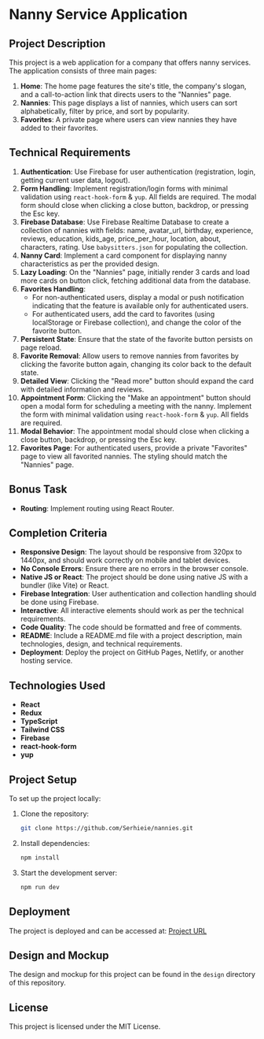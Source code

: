 # Nanny Service Application

## Project Description

This project is a web application for a company that offers nanny services. The application consists of three main pages:

1. **Home**: The home page features the site's title, the company's slogan, and a call-to-action link that directs users to the "Nannies" page.
2. **Nannies**: This page displays a list of nannies, which users can sort alphabetically, filter by price, and sort by popularity.
3. **Favorites**: A private page where users can view nannies they have added to their favorites.

## Technical Requirements

1. **Authentication**: Use Firebase for user authentication (registration, login, getting current user data, logout).
2. **Form Handling**: Implement registration/login forms with minimal validation using `react-hook-form` & `yup`. All fields are required. The modal form should close when clicking a close button, backdrop, or pressing the Esc key.
3. **Firebase Database**: Use Firebase Realtime Database to create a collection of nannies with fields: name, avatar_url, birthday, experience, reviews, education, kids_age, price_per_hour, location, about, characters, rating. Use `babysitters.json` for populating the collection.
4. **Nanny Card**: Implement a card component for displaying nanny characteristics as per the provided design.
5. **Lazy Loading**: On the "Nannies" page, initially render 3 cards and load more cards on button click, fetching additional data from the database.
6. **Favorites Handling**:
    - For non-authenticated users, display a modal or push notification indicating that the feature is available only for authenticated users.
    - For authenticated users, add the card to favorites (using localStorage or Firebase collection), and change the color of the favorite button.
7. **Persistent State**: Ensure that the state of the favorite button persists on page reload.
8. **Favorite Removal**: Allow users to remove nannies from favorites by clicking the favorite button again, changing its color back to the default state.
9. **Detailed View**: Clicking the "Read more" button should expand the card with detailed information and reviews.
10. **Appointment Form**: Clicking the "Make an appointment" button should open a modal form for scheduling a meeting with the nanny. Implement the form with minimal validation using `react-hook-form` & `yup`. All fields are required.
11. **Modal Behavior**: The appointment modal should close when clicking a close button, backdrop, or pressing the Esc key.
12. **Favorites Page**: For authenticated users, provide a private "Favorites" page to view all favorited nannies. The styling should match the "Nannies" page.

## Bonus Task

- **Routing**: Implement routing using React Router.

## Completion Criteria

- **Responsive Design**: The layout should be responsive from 320px to 1440px, and should work correctly on mobile and tablet devices.
- **No Console Errors**: Ensure there are no errors in the browser console.
- **Native JS or React**: The project should be done using native JS with a bundler (like Vite) or React.
- **Firebase Integration**: User authentication and collection handling should be done using Firebase.
- **Interactive**: All interactive elements should work as per the technical requirements.
- **Code Quality**: The code should be formatted and free of comments.
- **README**: Include a README.md file with a project description, main technologies, design, and technical requirements.
- **Deployment**: Deploy the project on GitHub Pages, Netlify, or another hosting service.

## Technologies Used

- **React**
- **Redux**
- **TypeScript**
- **Tailwind CSS**
- **Firebase**
- **react-hook-form**
- **yup**

## Project Setup

To set up the project locally:

1. Clone the repository:
    ```sh
    git clone https://github.com/Serhieie/nannies.git
    ```

2. Install dependencies:
    ```sh
    npm install
    ```

3. Start the development server:
    ```sh
    npm run dev
    ```

## Deployment

The project is deployed and can be accessed at: [Project URL](https://serhieie.github.io/nannies/)

## Design and Mockup

The design and mockup for this project can be found in the `design` directory of this repository.

## License

This project is licensed under the MIT License.
